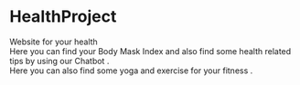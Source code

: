 ﻿# HealthProject
Website for your health 
<br>
Here you can find your Body Mask Index and also find some health related tips by using our Chatbot .
<br>
Here you can also find some yoga and exercise for your fitness .
